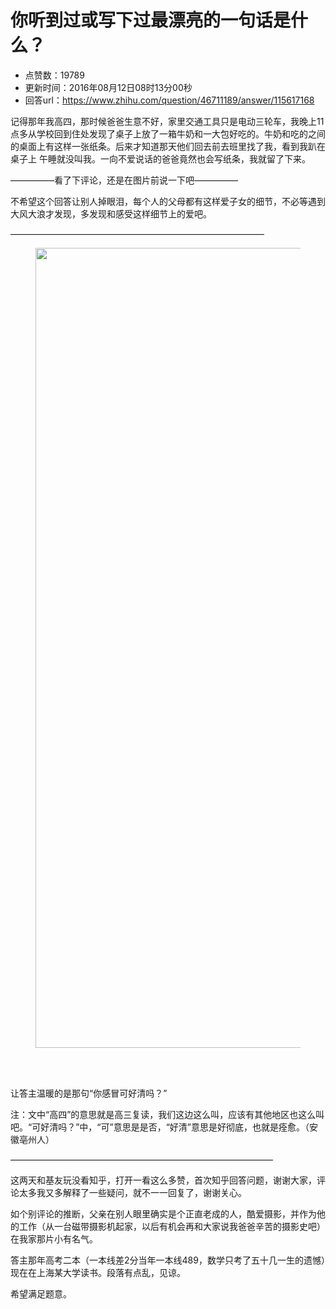 # 你听到过或写下过最漂亮的一句话是什么？
- 点赞数：19789
- 更新时间：2016年08月12日08时13分00秒
- 回答url：https://www.zhihu.com/question/46711189/answer/115617168
<body>
 <p data-pid="LLsZRvId">记得那年我高四，那时候爸爸生意不好，家里交通工具只是电动三轮车，我晚上11点多从学校回到住处发现了桌子上放了一箱牛奶和一大包好吃的。牛奶和吃的之间的桌面上有这样一张纸条。后来才知道那天他们回去前去班里找了我，看到我趴在桌子上 午睡就没叫我。一向不爱说话的爸爸竟然也会写纸条，我就留了下来。</p>
 <p data-pid="m8rzgOui">—————看了下评论，还是在图片前说一下吧—————</p>
 <p data-pid="cybz4msB">不希望这个回答让别人掉眼泪，每个人的父母都有这样爱子女的细节，不必等遇到大风大浪才发现，多发现和感受这样细节上的爱吧。</p>
 <p data-pid="KfYzh-SG">—————————————————————————————</p>
 <figure>
  <img src="https://picx.zhimg.com/50/8e393a3199a89882c60bc9f3c57e8527_720w.jpg?source=1940ef5c" data-rawwidth="1280" data-rawheight="2264" data-original-token="8e393a3199a89882c60bc9f3c57e8527" class="origin_image zh-lightbox-thumb" width="1280" data-original="https://picx.zhimg.com/8e393a3199a89882c60bc9f3c57e8527_r.jpg?source=1940ef5c">
 </figure>
 <br>
 <br>
 <p data-pid="oEIyRQft">让答主温暖的是那句“你感冒可好清吗？”</p>
 <p data-pid="EoCFO6ns">注：文中“高四”的意思就是高三复读，我们这边这么叫，应该有其他地区也这么叫吧。“可好清吗？”中，“可”意思是是否，“好清”意思是好彻底，也就是痊愈。（安徽亳州人）</p>
 <p data-pid="WY17TbiD">——————————————————————————————</p>
 <p data-pid="EIq8LcNc">这两天和基友玩没看知乎，打开一看这么多赞，首次知乎回答问题，谢谢大家，评论太多我又多解释了一些疑问，就不一一回复了，谢谢关心。</p>
 <p data-pid="b9KBIj9a">如个别评论的推断，父亲在别人眼里确实是个正直老成的人，酷爱摄影，并作为他的工作（从一台磁带摄影机起家，以后有机会再和大家说我爸爸辛苦的摄影史吧）在我家那片小有名气。</p>
 <p data-pid="2zc-j4Ly">答主那年高考二本（一本线差2分当年一本线489，数学只考了五十几一生的遗憾）现在在上海某大学读书。段落有点乱，见谅。</p>
 <p data-pid="zm4-Ngxl">希望满足题意。</p>
</body>